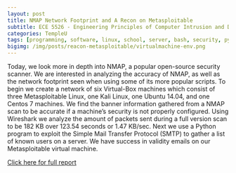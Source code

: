 ```yaml
---
layout: post
title: NMAP Network Footprint and A Recon on Metasploitable
subtitle: ECE 5526 - Engineering Principles of Computer Intrusion and Detection
categories: TempleU
tags: [programming, software, linux, school, server, bash, security, python]
bigimg: /img/posts/reacon-metasploitable/virtualmachine-env.png
---
```


Today, we look more in depth into NMAP, a popular open-source security 
scanner. We are interested in analyzing the accuracy of NMAP, as well as 
the network footprint seen when using some of its more popular scripts. 
To begin we create a network of six Virtual-Box machines which consist of 
three Metasploitable Linux, one Kali Linux, one Ubuntu 14.04, and one 
Centos 7 machines. We find the banner information gathered from a NMAP 
scan to be accurate if a machine’s security is not properly configured. 
Using Wireshark we analyze the amount of packets sent during a full version 
scan to be 182 KB over 123.54 seconds or 1.47 KB/sec. Next we use a Python 
program to exploit the Simple Mail Transfer Protocol (SMTP) to gather a 
list of known users on a server. We have success in validity emails on our 
Metasploitable virtual machine.

[Click here for full report](https://onedrive.live.com/redir?resid=1BA75611F0C4F0D1!11567&authkey=!AJNaLjxZWqyKu6w&ithint=file%2cpdf)